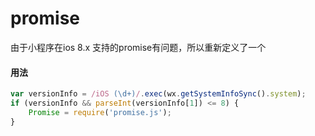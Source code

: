 # promise
由于小程序在ios 8.x 支持的promise有问题，所以重新定义了一个

#### 用法
```javascript
var versionInfo = /iOS (\d+)/.exec(wx.getSystemInfoSync().system);
if (versionInfo && parseInt(versionInfo[1]) <= 8) {
    Promise = require('promise.js');
}
```
